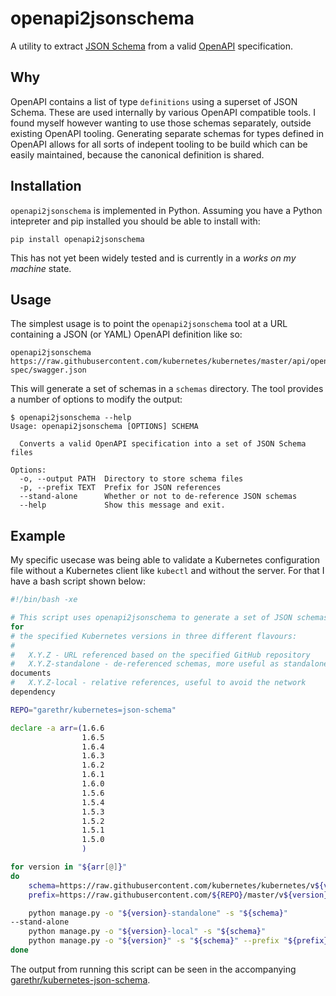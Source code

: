 # openapi2jsonschema

A utility to extract [JSON Schema](http://json-schema.org/) from a
valid [OpenAPI](https://www.openapis.org/) specification.


## Why

OpenAPI contains a list of type `definitions` using a superset of JSON
Schema. These are used internally by various OpenAPI compatible tools. I
found myself however wanting to use those schemas separately, outside
existing OpenAPI tooling. Generating separate schemas for types defined
in OpenAPI allows for all sorts of indepent tooling to be build which
can be easily maintained, because the canonical definition is shared.


## Installation

`openapi2jsonschema` is implemented in Python. Assuming you have a
Python intepreter and pip installed you should be able to install with:

```
pip install openapi2jsonschema
```

This has not yet been widely tested and is currently in a _works on my
machine_ state.


## Usage

The simplest usage is to point the `openapi2jsonschema` tool at a URL
containing a JSON (or YAML) OpenAPI definition like so:

```
openapi2jsonschema https://raw.githubusercontent.com/kubernetes/kubernetes/master/api/openapi-spec/swagger.json
```

This will generate a set of schemas in a `schemas` directory. The tool
provides a number of options to modify the output:

```
$ openapi2jsonschema --help
Usage: openapi2jsonschema [OPTIONS] SCHEMA

  Converts a valid OpenAPI specification into a set of JSON Schema files

Options:
  -o, --output PATH  Directory to store schema files
  -p, --prefix TEXT  Prefix for JSON references
  --stand-alone      Whether or not to de-reference JSON schemas
  --help             Show this message and exit.
```


## Example

My specific usecase was being able to validate a Kubernetes
configuration file without a Kubernetes client like `kubectl` and
without the server. For that I have a bash script shown below:

```bash
#!/bin/bash -xe

# This script uses openapi2jsonschema to generate a set of JSON schemas
for
# the specified Kubernetes versions in three different flavours:
#
#   X.Y.Z - URL referenced based on the specified GitHub repository
#   X.Y.Z-standalone - de-referenced schemas, more useful as standalone
documents
#   X.Y.Z-local - relative references, useful to avoid the network
dependency

REPO="garethr/kubernetes=json-schema"

declare -a arr=(1.6.6
                1.6.5
                1.6.4
                1.6.3
                1.6.2
                1.6.1
                1.6.0
                1.5.6
                1.5.4
                1.5.3
                1.5.2
                1.5.1
                1.5.0
                )

for version in "${arr[@]}"
do
    schema=https://raw.githubusercontent.com/kubernetes/kubernetes/v${version}/api/openapi-spec/swagger.json
    prefix=https://raw.githubusercontent.com/${REPO}/master/v${version}/_definitions.json

    python manage.py -o "${version}-standalone" -s "${schema}"
--stand-alone
    python manage.py -o "${version}-local" -s "${schema}"
    python manage.py -o "${version}" -s "${schema}" --prefix "${prefix}"
done
```

The output from running this script can be seen in the accompanying
[garethr/kubernetes-json-schema](https://github.com/garethr/kubernetes-json-schema).




